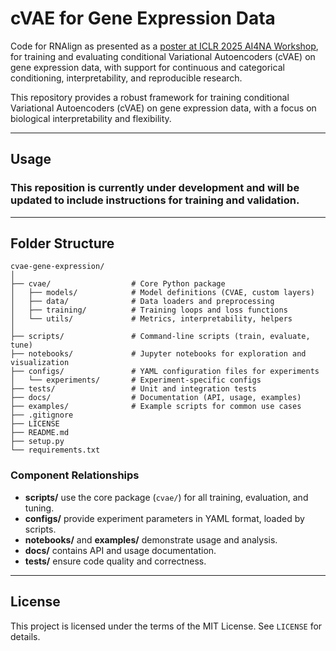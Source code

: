 # cVAE for Gene Expression Data

Code for RNAlign as presented as a [poster at ICLR 2025 AI4NA Workshop]([https://drive.google.com/file/d/1cKzs5S_rHPV4bgFTH4m17e-c47Os1XCM/view?usp=sharing](https://drive.google.com/file/d/1cKzs5S_rHPV4bgFTH4m17e-c47Os1XCM/view?usp=sharing)), for training and evaluating conditional Variational Autoencoders (cVAE) on gene expression data, with support for continuous and categorical conditioning, interpretability, and reproducible research.

This repository provides a robust framework for training conditional Variational Autoencoders (cVAE) on gene expression data, with a focus on biological interpretability and flexibility. 

---

## Usage

### This reposition is currently under development and will be updated to include instructions for training and validation.


---

## Folder Structure

```
cvae-gene-expression/
│
├── cvae/                  # Core Python package
│   ├── models/            # Model definitions (CVAE, custom layers)
│   ├── data/              # Data loaders and preprocessing
│   ├── training/          # Training loops and loss functions
│   └── utils/             # Metrics, interpretability, helpers
│
├── scripts/               # Command-line scripts (train, evaluate, tune)
├── notebooks/             # Jupyter notebooks for exploration and visualization
├── configs/               # YAML configuration files for experiments
│   └── experiments/       # Experiment-specific configs
├── tests/                 # Unit and integration tests
├── docs/                  # Documentation (API, usage, examples)
├── examples/              # Example scripts for common use cases
├── .gitignore
├── LICENSE
├── README.md
├── setup.py
└── requirements.txt
```

### Component Relationships

- **scripts/** use the core package (`cvae/`) for all training, evaluation, and tuning.
- **configs/** provide experiment parameters in YAML format, loaded by scripts.
- **notebooks/** and **examples/** demonstrate usage and analysis.
- **docs/** contains API and usage documentation.
- **tests/** ensure code quality and correctness.

---


## License

This project is licensed under the terms of the MIT License. See `LICENSE` for details.
